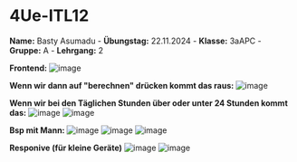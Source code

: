 # 4Ue-ITL12 
**Name:** Basty Asumadu - **Übungstag:** 22.11.2024 - **Klasse:** 3aAPC - **Gruppe:** A - **Lehrgang:** 2

**Frontend:**
![image](https://github.com/user-attachments/assets/8f51e855-3c79-4f54-9d71-b13054fea0e4)

**Wenn wir dann auf "berechnen" drücken kommt das raus:**
![image](https://github.com/user-attachments/assets/763227ac-6d2f-462e-bcef-a86087de0f22)

**Wenn wir bei den Täglichen Stunden über oder unter 24 Stunden kommt das:**
![image](https://github.com/user-attachments/assets/3e118782-d00c-4e0c-8b35-2d9ac98028a2)
![image](https://github.com/user-attachments/assets/3f596c8b-467c-48f0-9240-53ab6a91d8d7)

**Bsp mit Mann:**
![image](https://github.com/user-attachments/assets/6898ca95-04d0-47bb-ad68-fa0856be66ba)
![image](https://github.com/user-attachments/assets/ba1b3db0-39ca-4ef0-87a5-95f25c106f4f)
![image](https://github.com/user-attachments/assets/328df417-c8bc-47d7-b8d2-2809ad0b4bed)

**Responive (für kleine Geräte)**
![image](https://github.com/user-attachments/assets/68092fcd-f4f0-4d98-8f35-e5b0b961fb6b)
![image](https://github.com/user-attachments/assets/1fe6e2d2-6db1-44fa-b79f-e24b09ae7ea1)

